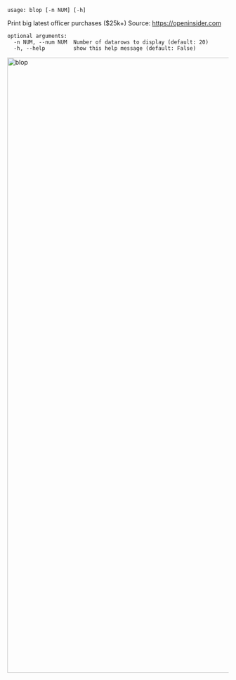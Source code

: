 ```
usage: blop [-n NUM] [-h]
```

Print big latest officer purchases ($25k+) Source: https://openinsider.com

```
optional arguments:
  -n NUM, --num NUM  Number of datarows to display (default: 20)
  -h, --help         show this help message (default: False)
```

<img width="1400" alt="blop" src="https://user-images.githubusercontent.com/25267873/125373774-9ed35800-e37d-11eb-9fd6-ca3c579a6108.png">
